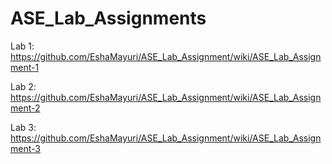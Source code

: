 # ASE_Lab_Assignments
Lab 1: https://github.com/EshaMayuri/ASE_Lab_Assignment/wiki/ASE_Lab_Assignment-1

Lab 2: https://github.com/EshaMayuri/ASE_Lab_Assignment/wiki/ASE_Lab_Assignment-2

Lab 3: https://github.com/EshaMayuri/ASE_Lab_Assignment/wiki/ASE_Lab_Assignment-3
